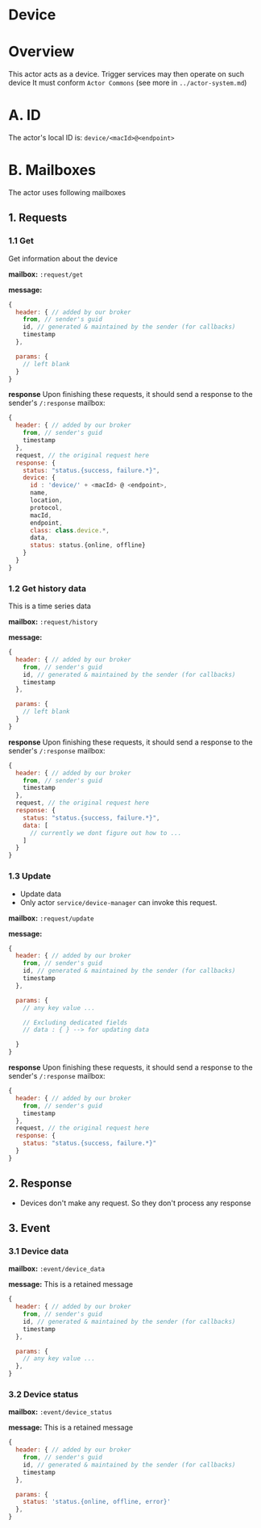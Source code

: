 Device
===================


# Overview
This actor acts as a device. Trigger services may then operate on such device
It must conform `Actor Commons` (see more in `../actor-system.md`)

# A. ID
The actor's local ID is: `device/<macId>@<endpoint>`

# B. Mailboxes
The actor uses following mailboxes

## 1. Requests
### 1.1 Get
Get information about the device

**mailbox:** `:request/get`

**message:**

```javascript
{
  header: { // added by our broker
    from, // sender's guid
    id, // generated & maintained by the sender (for callbacks)
    timestamp
  },

  params: {
    // left blank
  }
}
```

**response** Upon finishing these requests, it should send a response to the sender's `/:response` mailbox:

```js
{
  header: { // added by our broker
    from, // sender's guid
    timestamp
  },
  request, // the original request here
  response: {
    status: "status.{success, failure.*}",
    device: {
      id : 'device/' + <macId> @ <endpoint>,
      name,
      location,
      protocol,
      macId,
      endpoint,
      class: class.device.*,
      data,
      status: status.{online, offline}
    }
  }
}
```

### 1.2 Get history data 

This is a time series data

**mailbox:** `:request/history`

**message:**

```javascript
{
  header: { // added by our broker
    from, // sender's guid
    id, // generated & maintained by the sender (for callbacks)
    timestamp
  },

  params: {
    // left blank
  }
}
```

**response** Upon finishing these requests, it should send a response to the sender's `/:response` mailbox:

```js
{
  header: { // added by our broker
    from, // sender's guid
    timestamp
  },
  request, // the original request here
  response: {
    status: "status.{success, failure.*}",
    data: [
      // currently we dont figure out how to ...
    ]
  }
}
```

### 1.3 Update

- Update data
- Only actor `service/device-manager` can invoke this request.

**mailbox:** `:request/update`

**message:**

```javascript
{
  header: { // added by our broker
    from, // sender's guid
    id, // generated & maintained by the sender (for callbacks)
    timestamp
  },

  params: {
    // any key value ...

    // Excluding dedicated fields
    // data : { } --> for updating data

  }
}
```

**response** Upon finishing these requests, it should send a response to the sender's `/:response` mailbox:

```js
{
  header: { // added by our broker
    from, // sender's guid
    timestamp
  },
  request, // the original request here
  response: {
    status: "status.{success, failure.*}"
  }
}
```

## 2. Response
- Devices don't make any request. So they don't process any response

## 3. Event
### 3.1 Device data
**mailbox:** `:event/device_data`

**message:** This is a retained message

```javascript
{
  header: { // added by our broker
    from, // sender's guid
    id, // generated & maintained by the sender (for callbacks)
    timestamp
  },

  params: {
    // any key value ...
  },
}
```
### 3.2 Device status
**mailbox:** `:event/device_status`

**message:** This is a retained message

```javascript
{
  header: { // added by our broker
    from, // sender's guid
    id, // generated & maintained by the sender (for callbacks)
    timestamp
  },

  params: {
    status: 'status.{online, offline, error}'
  },
}
```
